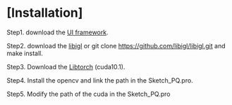 # [Installation]
Step1. download the [UI framework]((https://rec.ustc.edu.cn/share/f5ea9bc0-10ac-11ee-a460-e1ff42241e12)).

Step2. download the [libigl](https://libigl.github.io/tutorial/) or git clone https://github.com/libigl/libigl.git and make install.

Step3. Download the [Libtorch](https://pytorch.org/) (cuda10.1).

Step4. Install the opencv and link the path in the Sketch_PQ.pro.

Step5. Modify the path of the cuda in the Sketch_PQ.pro
